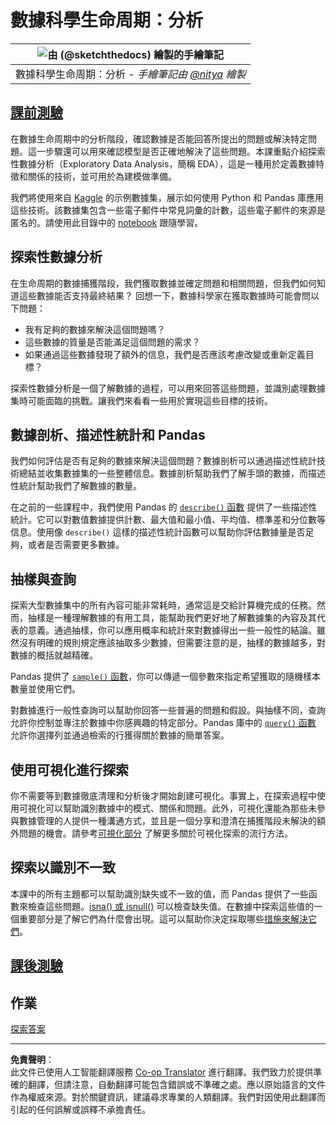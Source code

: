 <!--
CO_OP_TRANSLATOR_METADATA:
{
  "original_hash": "661dad02c3ac239644d34c1eb51e76f8",
  "translation_date": "2025-09-06T20:29:50+00:00",
  "source_file": "4-Data-Science-Lifecycle/15-analyzing/README.md",
  "language_code": "hk"
}
-->
# 數據科學生命周期：分析

|![由 [(@sketchthedocs)](https://sketchthedocs.dev) 繪製的手繪筆記](../../sketchnotes/15-Analyzing.png)|
|:---:|
| 數據科學生命周期：分析 - _手繪筆記由 [@nitya](https://twitter.com/nitya) 繪製_ |

## [課前測驗](https://ff-quizzes.netlify.app/en/ds/quiz/28)

在數據生命周期中的分析階段，確認數據是否能回答所提出的問題或解決特定問題。這一步驟還可以用來確認模型是否正確地解決了這些問題。本課重點介紹探索性數據分析（Exploratory Data Analysis，簡稱 EDA），這是一種用於定義數據特徵和關係的技術，並可用於為建模做準備。

我們將使用來自 [Kaggle](https://www.kaggle.com/balaka18/email-spam-classification-dataset-csv/version/1) 的示例數據集，展示如何使用 Python 和 Pandas 庫應用這些技術。該數據集包含一些電子郵件中常見詞彙的計數，這些電子郵件的來源是匿名的。請使用此目錄中的 [notebook](notebook.ipynb) 跟隨學習。

## 探索性數據分析

在生命周期的數據捕獲階段，我們獲取數據並確定問題和相關問題，但我們如何知道這些數據能否支持最終結果？
回想一下，數據科學家在獲取數據時可能會問以下問題：
-   我有足夠的數據來解決這個問題嗎？
-   這些數據的質量是否能滿足這個問題的需求？
-   如果通過這些數據發現了額外的信息，我們是否應該考慮改變或重新定義目標？

探索性數據分析是一個了解數據的過程，可以用來回答這些問題，並識別處理數據集時可能面臨的挑戰。讓我們來看看一些用於實現這些目標的技術。

## 數據剖析、描述性統計和 Pandas

我們如何評估是否有足夠的數據來解決這個問題？數據剖析可以通過描述性統計技術總結並收集數據集的一些整體信息。數據剖析幫助我們了解手頭的數據，而描述性統計幫助我們了解數據的數量。

在之前的一些課程中，我們使用 Pandas 的 [`describe()` 函數](https://pandas.pydata.org/pandas-docs/stable/reference/api/pandas.DataFrame.describe.html) 提供了一些描述性統計。它可以對數值數據提供計數、最大值和最小值、平均值、標準差和分位數等信息。使用像 `describe()` 這樣的描述性統計函數可以幫助你評估數據量是否足夠，或者是否需要更多數據。

## 抽樣與查詢

探索大型數據集中的所有內容可能非常耗時，通常這是交給計算機完成的任務。然而，抽樣是一種理解數據的有用工具，能幫助我們更好地了解數據集的內容及其代表的意義。通過抽樣，你可以應用概率和統計來對數據得出一些一般性的結論。雖然沒有明確的規則規定應該抽取多少數據，但需要注意的是，抽樣的數據越多，對數據的概括就越精確。

Pandas 提供了 [`sample()` 函數](https://pandas.pydata.org/pandas-docs/stable/reference/api/pandas.DataFrame.sample.html)，你可以傳遞一個參數來指定希望獲取的隨機樣本數量並使用它們。

對數據進行一般性查詢可以幫助你回答一些普遍的問題和假設。與抽樣不同，查詢允許你控制並專注於數據中你感興趣的特定部分。Pandas 庫中的 [`query()` 函數](https://pandas.pydata.org/pandas-docs/stable/reference/api/pandas.DataFrame.query.html) 允許你選擇列並通過檢索的行獲得關於數據的簡單答案。

## 使用可視化進行探索

你不需要等到數據徹底清理和分析後才開始創建可視化。事實上，在探索過程中使用可視化可以幫助識別數據中的模式、關係和問題。此外，可視化還能為那些未參與數據管理的人提供一種溝通方式，並且是一個分享和澄清在捕獲階段未解決的額外問題的機會。請參考[可視化部分](../../../../../../../../../3-Data-Visualization) 了解更多關於可視化探索的流行方法。

## 探索以識別不一致

本課中的所有主題都可以幫助識別缺失或不一致的值，而 Pandas 提供了一些函數來檢查這些問題。[isna() 或 isnull()](https://pandas.pydata.org/pandas-docs/stable/reference/api/pandas.isna.html) 可以檢查缺失值。在數據中探索這些值的一個重要部分是了解它們為什麼會出現。這可以幫助你決定採取哪些[措施來解決它們](/2-Working-With-Data/08-data-preparation/notebook.ipynb)。

## [課後測驗](https://ff-quizzes.netlify.app/en/ds/quiz/29)

## 作業

[探索答案](assignment.md)

---

**免責聲明**：  
此文件已使用人工智能翻譯服務 [Co-op Translator](https://github.com/Azure/co-op-translator) 進行翻譯。我們致力於提供準確的翻譯，但請注意，自動翻譯可能包含錯誤或不準確之處。應以原始語言的文件作為權威來源。對於關鍵資訊，建議尋求專業的人類翻譯。我們對因使用此翻譯而引起的任何誤解或誤釋不承擔責任。